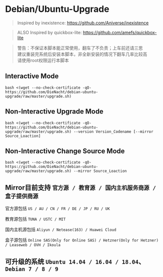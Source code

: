 # Debian/Ubuntu-Upgrade
> Inspired by inexistence: https://github.com/Aniverse/inexistence

> ALSO Inspired by quickbox-lite: https://github.com/amefs/quickbox-lite

> 警告：不保证本脚本能正常使用，翻车了不负责；上车前还请三思  
> 建议重装完系统后安装本脚本，非全新安装的情况下翻车几率比较高  
> 请使用root权限运行本脚本

## Interactive Mode

```
bash <(wget --no-check-certificate -qO- https://github.com/DieNacht/debian-ubuntu-upgrade/raw/master/upgrade.sh)
```

## Non-Interactive Upgrade Mode

```
bash <(wget --no-check-certificate -qO- https://github.com/DieNacht/debian-ubuntu-upgrade/raw/master/upgrade.sh) --version Version_Codename [--mirror Source_Loaction]
```

## Non-Interactive Change Source Mode

```
bash <(wget --no-check-certificate -qO- https://github.com/DieNacht/debian-ubuntu-upgrade/raw/master/upgrade.sh) --mirror Source_Loaction
```

## Mirror目前支持 `官方源 / 教育源 / 国内主机服务商源 / 盒子提供商源`

官方源包括 `US / AU / CN / FR / DE / JP / RU / UK`

教育源包括 `TUNA / USTC / MIT`

国内主机源包括 `Aliyun / Netease(163) / Huawei Cloud`

盒子源包括 `Online SAS(Only for Online SAS) / Hetzner(Only for Hetzner) / Leaseweb / OVH / Ikoula`

## 可升级的系统 `Ubuntu 14.04 / 16.04 / 18.04`、`Debian 7 / 8 / 9` 

